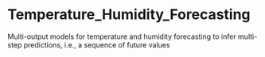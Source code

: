 # Temperature_Humidity_Forecasting
Multi-output models for temperature and humidity forecasting to infer multi-step predictions, i.e., a sequence of future values
